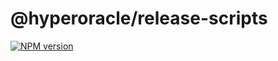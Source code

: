# @hyperoracle/release-scripts

[![NPM version](https://img.shields.io/npm/v/@hyperoracle/release-scripts?color=a1b858&label=)](https://www.npmjs.com/package/@hyperoracle/release-scripts)
